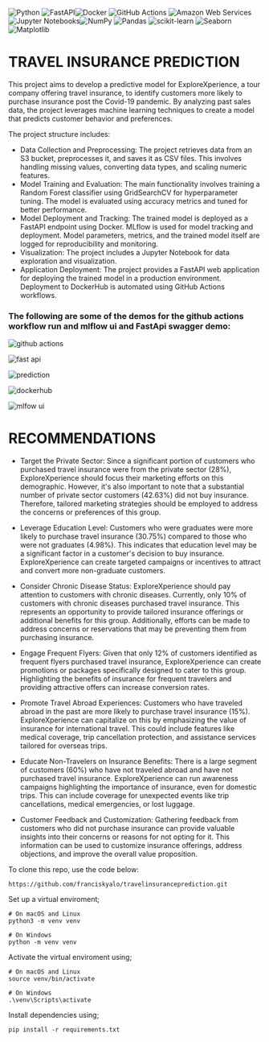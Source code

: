 ![Python](https://img.shields.io/badge/Python-3776AB?style=for-the-badge&logo=python&logoColor=white) ![FastAPI](https://img.shields.io/badge/FastAPI-Fast_API_Framework-green?logo=fastapi&logoColor=white)![Docker](https://img.shields.io/badge/Docker-Containerization-blue?logo=docker&logoColor=white) ![GitHub Actions](https://img.shields.io/badge/GitHub_Actions-Continuous_Integration-orange?logo=github-actions&logoColor=white) ![Amazon Web Services](https://img.shields.io/badge/AWS-Amazon_Web_Services-orange?logo=amazon-aws&logoColor=white) ![Jupyter Notebooks](https://img.shields.io/badge/Jupyter-Notebooks-orange?logo=jupyter&logoColor=white)![NumPy](https://img.shields.io/badge/NumPy-Scientific_Computing-blue?logo=numpy&logoColor=white) ![Pandas](https://img.shields.io/badge/Pandas-Data_Manipulation-lightblue?logo=pandas&logoColor=white) ![scikit-learn](https://img.shields.io/badge/scikit--learn-Machine_Learning-lightblueblue?logo=scikit-learn&logoColor=orange) ![Seaborn](https://img.shields.io/badge/Seaborn-Data_Visualization-yellow?) ![Matplotlib](https://img.shields.io/badge/Matplotlib-Data_Visualization-blue?)

# TRAVEL INSURANCE PREDICTION

This project aims to develop a predictive model for ExploreXperience, a tour company offering travel insurance, to identify customers more likely to purchase insurance post the Covid-19 pandemic. By analyzing past sales data, the project leverages machine learning techniques to create a model that predicts customer behavior and preferences.

The project structure includes:

* Data Collection and Preprocessing: The project retrieves data from an S3 bucket, preprocesses it, and saves it as CSV files. This involves handling missing values, converting data types, and scaling numeric features.
* Model Training and Evaluation: The main functionality involves training a Random Forest classifier using GridSearchCV for hyperparameter tuning. The model is evaluated using accuracy metrics and tuned for better performance.
* Model Deployment and Tracking: The trained model is deployed as a FastAPI endpoint using Docker. MLflow is used for model tracking and deployment. Model parameters, metrics, and the trained model itself are logged for reproducibility and monitoring.
* Visualization: The project includes a Jupyter Notebook for data exploration and visualization.
* Application Deployment: The project provides a FastAPI web application for deploying the trained model in a production environment. Deployment to DockerHub is automated using GitHub Actions workflows.

### The following are some of the demos for the github actions workflow run and mlflow ui and FastApi swagger demo:

![github actions](https://github.com/franciskyalo/travelinsuranceprediction/assets/94622826/8e8d0d89-738e-4273-9e77-37575d22216a)


![fast api](https://github.com/franciskyalo/travelinsuranceprediction/assets/94622826/1290dc42-7989-4418-9d8e-680b4aa8e154)



![prediction](https://github.com/franciskyalo/travelinsuranceprediction/assets/94622826/df1c041c-cb3e-4932-a7a8-e4f2b92822b4)


![dockerhub](https://github.com/franciskyalo/travelinsuranceprediction/assets/94622826/3968163e-635b-485c-8210-0738d0e81d65)


![mlfow ui](https://github.com/franciskyalo/travelinsuranceprediction/assets/94622826/4f46745a-af4a-45da-9c4a-a9422d82eb8f)



# RECOMMENDATIONS 

* Target the Private Sector: Since a significant portion of customers who purchased travel insurance were from the private sector (28%), ExploreXperience should focus their marketing efforts on this demographic. However, it's also important to note that a substantial number of private sector customers (42.63%) did not buy insurance. Therefore, tailored marketing strategies should be employed to address the concerns or preferences of this group.

* Leverage Education Level: Customers who were graduates were more likely to purchase travel insurance (30.75%) compared to those who were not graduates (4.98%). This indicates that education level may be a significant factor in a customer's decision to buy insurance. ExploreXperience can create targeted campaigns or incentives to attract and convert more non-graduate customers.

* Consider Chronic Disease Status: ExploreXperience should pay attention to customers with chronic diseases. Currently, only 10% of customers with chronic diseases purchased travel insurance. This represents an opportunity to provide tailored insurance offerings or additional benefits for this group. Additionally, efforts can be made to address concerns or reservations that may be preventing them from purchasing insurance.

* Engage Frequent Flyers: Given that only 12% of customers identified as frequent flyers purchased travel insurance, ExploreXperience can create promotions or packages specifically designed to cater to this group. Highlighting the benefits of insurance for frequent travelers and providing attractive offers can increase conversion rates.

* Promote Travel Abroad Experiences: Customers who have traveled abroad in the past are more likely to purchase travel insurance (15%). ExploreXperience can capitalize on this by emphasizing the value of insurance for international travel. This could include features like medical coverage, trip cancellation protection, and assistance services tailored for overseas trips.

* Educate Non-Travelers on Insurance Benefits: There is a large segment of customers (60%) who have not traveled abroad and have not purchased travel insurance. ExploreXperience can run awareness campaigns highlighting the importance of insurance, even for domestic trips. This can include coverage for unexpected events like trip cancellations, medical emergencies, or lost luggage.

* Customer Feedback and Customization: Gathering feedback from customers who did not purchase insurance can provide valuable insights into their concerns or reasons for not opting for it. This information can be used to customize insurance offerings, address objections, and improve the overall value proposition.

 
To clone this repo, use the code below:
```
https://github.com/franciskyalo/travelinsuranceprediction.git
```

Set up a virtual enviroment;

```
# On macOS and Linux
python3 -m venv venv

# On Windows
python -m venv venv

```


Activate the virtual enviroment using;

```
# On macOS and Linux
source venv/bin/activate

# On Windows
.\venv\Scripts\activate

```

Install dependencies using;

```
pip install -r requirements.txt

```




